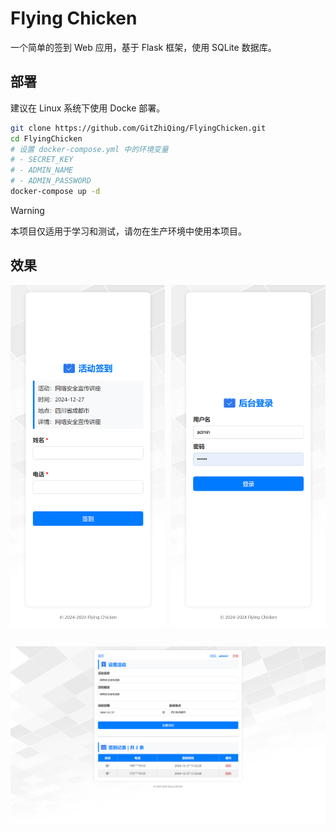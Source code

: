 # Flying Chicken

一个简单的签到 Web 应用，基于 Flask 框架，使用 SQLite 数据库。

## 部署

建议在 Linux 系统下使用 Docke 部署。

```bash
git clone https://github.com/GitZhiQing/FlyingChicken.git
cd FlyingChicken
# 设置 docker-compose.yml 中的环境变量
# - SECRET_KEY
# - ADMIN_NAME
# - ADMIN_PASSWORD
docker-compose up -d
```

> [!WARNING]
> 本项目仅适用于学习和测试，请勿在生产环境中使用本项目。

## 效果

<div style="display: flex; justify-content: space-between;">
  <img src="imgs/index.png" alt="index" style="width: 49%;">
  <img src="imgs/login.png" alt="login" style="width: 49%;">
</div>
<br>

![20241227-113906.png](imgs/admin.png)
